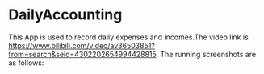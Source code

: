 # DailyAccounting
This App is used to record daily expenses and incomes.The video link is https://www.bilibili.com/video/av36503851?from=search&seid=4302202654994428815.
The running screenshots are as follows:

